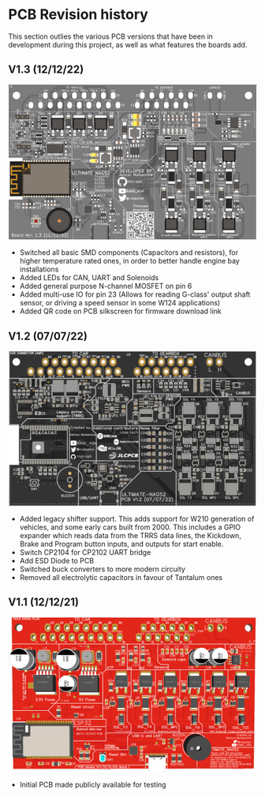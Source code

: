 # PCB Revision history

This section outlies the various PCB versions that have been in development during this project, as well as what features the boards add.


## V1.3 (12/12/22)
![PCB 1.3](images/pcb13.png)
* Switched all basic SMD components (Capacitors and resistors), for higher temperature rated ones, in order to better handle engine bay installations
* Added LEDs for CAN, UART and Solenoids
* Added general purpose N-channel MOSFET on pin 6
* Added multi-use IO for pin 23 (Allows for reading G-class' output shaft sensor, or driving a speed sensor in some W124 applications)
* Added QR code on PCB silkscreen for firmware download link

## V1.2 (07/07/22)
![PCB 1.2](images/pcb12.png)
* Added legacy shifter support. This adds support for W210 generation of vehicles, and some early cars built from 2000. This includes a GPIO expander which reads data from the TRRS data lines, the Kickdown, Brake and Program button inputs, and outputs for start enable.
* Switch CP2104 for CP2102 UART bridge
* Add ESD Diode to PCB
* Switched buck converters to more modern circuity
* Removed all electrolytic capacitors in favour of Tantalum ones

## V1.1 (12/12/21)
![PCB 1.1](images/pcb11.png)
* Initial PCB made publicly available for testing